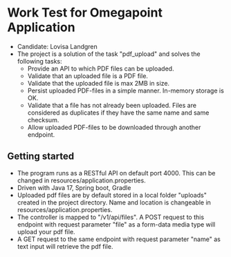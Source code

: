 # Work Test for Omegapoint Application
- Candidate: Lovisa Landgren
- The project is a solution of the task "pdf_upload" and solves the following tasks:
  - Provide an API to which PDF files can be uploaded.
  - Validate that an uploaded file is a PDF file.
  - Validate that the uploaded file is max 2MB in size.
  - Persist uploaded PDF-files in a simple manner. In-memory storage is OK.
  - Validate that a file has not already been uploaded. Files are considered as duplicates if they have the same name and same checksum.
  - Allow uploaded PDF-files to be downloaded through another endpoint.

## Getting started
- The program runs as a RESTful API on default port 4000. This can be changed in resources/application.properties.
- Driven with Java 17, Spring boot, Gradle
- Uploaded pdf files are by default stored in a local folder "uploads" created in the project directory. Name and location is changeable in resources/application.properties.
- The controller is mapped to "/v1/api/files". A POST request to this endpoint with request parameter "file" as a form-data media type will upload your pdf file.
- A GET request to the same endpoint with request parameter "name" as text input will retrieve the pdf file.